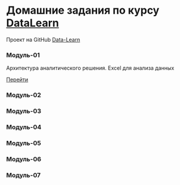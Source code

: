 # Домашние задания по курсу [DataLearn](https://datalearn.ru/ "DataLearn")
Проект на GitHub [Data-Learn](https://github.com/Data-Learn/data-engineering)

### Модуль-01
Архитектура аналитического решения.
Excel для анализа данных

[Перейти](https://github.com/ruslangtn/DataLearn/tree/main/module-01)
### Модуль-02

### Модуль-03

### Модуль-04

### Модуль-05

### Модуль-06

### Модуль-07
